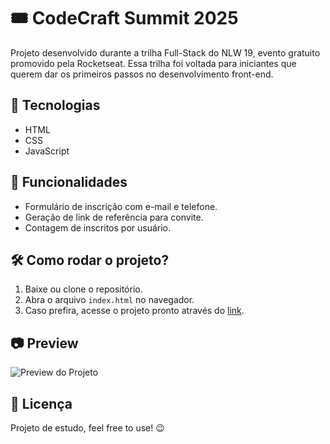 # 🎟️ CodeCraft Summit 2025

Projeto desenvolvido durante a trilha Full-Stack do NLW 19, evento gratuito promovido pela Rocketseat. Essa trilha foi voltada para iniciantes que querem dar os primeiros passos no desenvolvimento front-end.

## 🚀 Tecnologias
- HTML
- CSS
- JavaScript

## 📌 Funcionalidades
- Formulário de inscrição com e-mail e telefone.
- Geração de link de referência para convite.
- Contagem de inscritos por usuário.

## 🛠 Como rodar o projeto?
1. Baixe ou clone o repositório.
2. Abra o arquivo `index.html` no navegador.
3. Caso prefira, acesse o projeto pronto através do [link](https://lucas-319.github.io/NLW-19-CodeCraft-Summit-Full-Stack-Trail-/).

## 📷 Preview
![Preview do Projeto](https://github.com/Lucas-319/NLW-19-CodeCraft-Summit-Full-Stack-Trail-/blob/38757c5ebd02587a4f60dd7be574adf864d0fd6f/assets/preview-project.png)

                      

## 📄 Licença
Projeto de estudo, feel free to use! 😉

